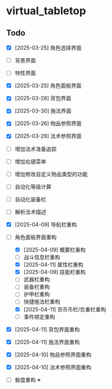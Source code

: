 # virtual_tabletop

## Todo

- [x] [2025-03-25] 角色选择界面
- [ ] 背景界面
- [ ] 特性界面
- [x] [2025-03-25] 角色面板界面
- [x] [2025-03-28] 背包界面
- [x] [2025-03-30] 施法界面
- [x] [2025-03-26] 物品参照界面
- [x] [2025-03-29] 法术参照界面

- [ ] 增加法术准备追踪
- [ ] 增加右键菜单
- [ ] 增加修改自定义物品类型的功能
- [ ] 自动化等级计算
- [ ] 自动化装备栏
- [ ] 解析法术描述

- [x] [2025-04-09] 导航栏重构
- [ ] 角色面板界面重构
    - [x] [2025-04-09] 概要栏重构
    - [ ] 战斗信息栏重构
    - [x] [2025-04-11] 属性栏重构
    - [x] [2025-04-09] 技能栏重构
    - [ ] 武器栏重构
    - [ ] 装备栏重构
    - [ ] 护甲栏重构
    - [ ] 快捷施法栏重构
    - [x] [2025-04-11] 货币币栏/负重栏重构
    - [ ] 事件绑定重构
- [x] [2025-04-11] 背包界面重构
- [x] [2025-04-11] 施法界面重构
- [x] [2025-04-10] 物品参照界面重构
- [x] [2025-04-10] 法术参照界面重构
- [ ] 骰盘重构 ※
